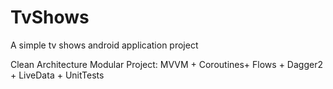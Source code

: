 # TvShows
A simple tv shows android application project

Clean Architecture Modular Project: MVVM + Coroutines+ Flows + Dagger2 + LiveData + UnitTests
